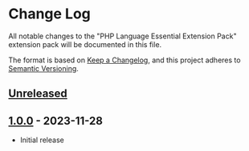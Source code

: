# Change Log

All notable changes to the "PHP Language Essential Extension Pack" extension pack will be documented in this file.

The format is based on [Keep a Changelog](https://keepachangelog.com/en/1.0.0/),
and this project adheres to [Semantic Versioning](https://semver.org/spec/v2.0.0.html).

## [Unreleased]

## [1.0.0] - 2023-11-28

- Initial release

[unreleased]: https://github.com/ManuelGil/vscode-php-language-pack/compare/v1.0.0...HEAD
[1.0.0]: https://github.com/ManuelGil/vscode-php-language-pack/releases/tag/v1.0.0
